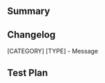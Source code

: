 <!-- Thanks for submitting a pull request! We appreciate you spending the time to work on these changes. Please provide enough information so that others can review your pull request. The three fields below are mandatory. -->

## Summary

<!-- Explain the **motivation** for making this change. What existing problem does the pull request solve? -->

## Changelog

[CATEGORY] [TYPE] - Message

## Test Plan

<!-- Demonstrate the code is solid. Example: The exact commands you ran and their output, screenshots / videos if the pull request changes the user interface. -->
